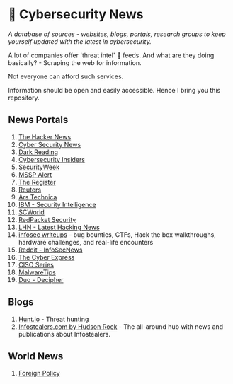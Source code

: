 # 📰 Cybersecurity News 

*A database of sources - websites, blogs, portals, research groups to keep yourself updated with the latest in cybersecurity.*

A lot of companies offer 'threat intel' 🧮 feeds. And what are they doing basically? - Scraping the web for information.

Not everyone can afford such services.

Information should be open and easily accessible. Hence I bring you this repository.

## News Portals

1. [The Hacker News](https://thehackernews.com/)
2. [Cyber Security News](https://cybersecuritynews.com/)
3. [Dark Reading](https://www.darkreading.com/)
4. [Cybersecurity Insiders](https://www.cybersecurity-insiders.com/)
5. [SecurityWeek](https://www.securityweek.com/)
6. [MSSP Alert](https://www.msspalert.com/)
7. [The Register](https://www.theregister.com/security/)
8. [Reuters](https://www.reuters.com/technology/cybersecurity/)
9. [Ars Technica](https://arstechnica.com/security/)
10. [IBM - Security Intelligence](https://securityintelligence.com/)
11. [SCWorld](https://www.scworld.com/)
12. [RedPacket Security](https://www.redpacketsecurity.com/)
13. [LHN - Latest Hacking News](https://latesthackingnews.com/)
14. [infosec writeups](https://infosecwriteups.com/) - bug bounties, CTFs, Hack the box walkthroughs, hardware challenges, and real-life encounters
15. [Reddit - InfoSecNews](https://www.reddit.com/r/InfoSecNews/)
16. [The Cyber Express](https://thecyberexpress.com/)
17. [CISO Series](https://cisoseries.com/)
18. [MalwareTips](https://malwaretips.com/)
19. [Duo - Decipher](https://duo.com/decipher)

## Blogs

1. [Hunt.io](https://hunt.io/blog) - Threat hunting
2. [Infostealers.com by Hudson Rock](https://www.infostealers.com/) - The all-around hub with news and publications about Infostealers.

## World News

1. [Foreign Policy](https://foreignpolicy.com/)
